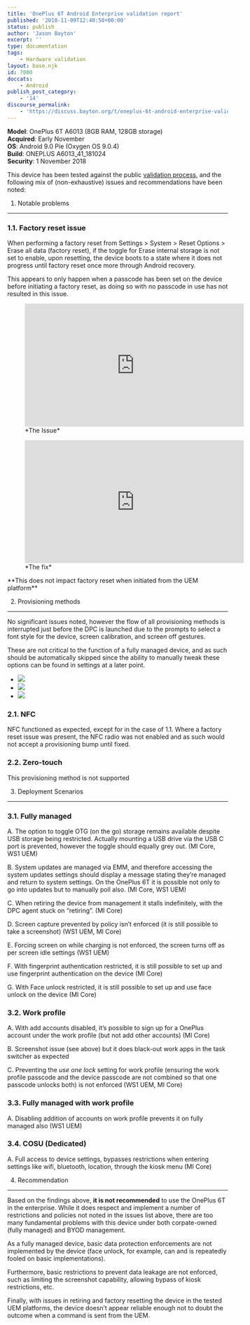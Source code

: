 ```yaml
---
title: 'OnePlus 6T Android Enterprise validation report'
published: '2018-11-09T12:40:58+00:00'
status: publish
author: 'Jason Bayton'
excerpt: ''
type: documentation
tags: 
    - Hardware validation
layout: base.njk
id: 7000
doccats:
    - Android
publish_post_category:
    - '14'
discourse_permalink:
    - 'https://discuss.bayton.org/t/oneplus-6t-android-enterprise-validation-report/237'
---
```

**Model**: OnePlus 6T A6013 (8GB RAM, 128GB storage)   
**Acquired**: Early November  
**OS**: Android 9.0 Pie (Oxygen OS 9.0.4)  
**Build**: ONEPLUS A6013\_41\_181024   
**Security**: 1 November 2018

This device has been tested against the public [validation process](/android/android-enterprise-device-support/validation-process-and-information/), and the following mix of (non-exhaustive) issues and recommendations have been noted:

1. Notable problems
-------------------

### 1.1. Factory reset issue  


When performing a factory reset from Settings &gt; System &gt; Reset Options &gt; Erase all data (factory reset), if the toggle for Erase internal storage is not set to enable, upon resetting, the device boots to a state where it does not progress until factory reset once more through Android recovery.

This appears to only happen when a passcode has been set on the device before initiating a factory reset, as doing so with no passcode in use has not resulted in this issue.

<figure class="wp-block-embed-youtube wp-block-embed is-type-video is-provider-youtube wp-embed-aspect-16-9 wp-has-aspect-ratio"><div class="wp-block-embed__wrapper"><iframe allow="accelerometer; autoplay; encrypted-media; gyroscope; picture-in-picture" allowfullscreen="" frameborder="0" height="281" loading="lazy" src="https://www.youtube.com/embed/BXe45lPNP6U?feature=oembed" width="500"></iframe></div><figcaption>*The Issue*</figcaption></figure><figure class="wp-block-embed-youtube wp-block-embed is-type-video is-provider-youtube wp-embed-aspect-16-9 wp-has-aspect-ratio"><div class="wp-block-embed__wrapper"><iframe allow="accelerometer; autoplay; encrypted-media; gyroscope; picture-in-picture" allowfullscreen="" frameborder="0" height="281" loading="lazy" src="https://www.youtube.com/embed/UYbq9xXLg-I?feature=oembed" width="500"></iframe></div><figcaption>*The fix*</figcaption></figure>**This does not impact factory reset when initiated from the UEM platform**

2. Provisioning methods  

--------------------------

No significant issues noted, however the flow of all provisioning methods is interrupted just before the DPC is launched due to the prompts to select a font style for the device, screen calibration, and screen off gestures.

These are not critical to the function of a fully managed device, and as such should be automatically skipped since the ability to manually tweak these options can be found in settings at a later point.

- ![](https://r2_worker.bayton.workers.dev/uploads/2018/11/Screenshot_20180101-120010.jpg)
- ![](https://r2_worker.bayton.workers.dev/uploads/2018/11/Screenshot_20180101-120014.jpg)
- ![](https://r2_worker.bayton.workers.dev/uploads/2018/11/Screenshot_20180101-120018.jpg)

### 2.1. NFC

NFC functioned as expected, except for in the case of 1.1. Where a factory reset issue was present, the NFC radio was not enabled and as such would not accept a provisioning bump until fixed.

### 2.2. Zero-touch

This provisioning method is not supported

3. Deployment Scenarios
-----------------------

### 3.1. Fully managed

A. The option to toggle OTG (on the go) storage remains available despite USB storage being restricted. Actually mounting a USB drive via the USB C port is prevented, however the toggle should equally grey out. (MI Core, WS1 UEM)

B. System updates are managed via EMM, and therefore accessing the system updates settings should display a message stating they’re managed and return to system settings. On the OnePlus 6T it is possible not only to go into updates but to manually poll also. (MI Core, WS1 UEM)

C. When retiring the device from management it stalls indefinitely, with the DPC agent stuck on “retiring”. (MI Core)

D. Screen capture prevented by policy isn’t enforced (it is still possible to take a screenshot) (WS1 UEM, MI Core)

E. Forcing screen on while charging is not enforced, the screen turns off as per screen idle settings (WS1 UEM)

F. With fingerprint authentication restricted, it is still possible to set up and use fingerprint authentication on the device (MI Core)

G. With Face unlock restricted, it is still possible to set up and use face unlock on the device (MI Core)

### 3.2. Work profile

A. With add accounts disabled, it’s possible to sign up for a OnePlus account under the work profile (but not add other accounts) (MI Core)

B. Screenshot issue (see above) but it does black-out work apps in the task switcher as expected

C. Preventing the *use one lock* setting for work profile (ensuring the work profile passcode and the device passcode are not combined so that one passcode unlocks both) is not enforced (WS1 UEM, MI Core)

### 3.3. Fully managed with work profile

A. Disabling addition of accounts on work profile prevents it on fully managed also (WS1 UEM)

### 3.4. COSU (Dedicated)  


A. Full access to device settings, bypasses restrictions when entering settings like wifi, bluetooth, location, through the kiosk menu (MI Core)

4. Recommendation
-----------------

Based on the findings above, **it is not recommended** to use the OnePlus 6T in the enterprise. While it does respect and implement a number of restrictions and policies not noted in the issues list above, there are too many fundamental problems with this device under both corpate-owned (fully managed) and BYOD management.

As a fully managed device, basic data protection enforcements are not implemented by the device (face unlock, for example, can and is repeatedly fooled on basic implementations).

Furthermore, basic restrictions to prevent data leakage are not enforced, such as limiting the screenshot capability, allowing bypass of kiosk restrictions, etc.

Finally, with issues in retiring and factory resetting the device in the tested UEM platforms, the device doesn’t appear reliable enough not to doubt the outcome when a command is sent from the UEM.